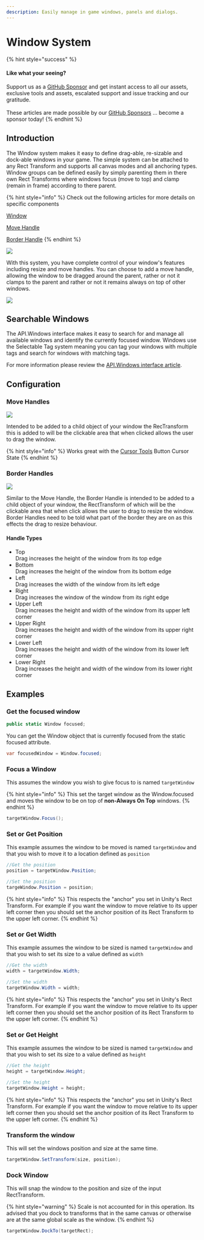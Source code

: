 ```yaml
---
description: Easily manage in game windows, panels and dialogs.
---
```


# Window System

{% hint style="success" %}
#### Like what your seeing?

Support us as a [GitHub Sponsor](../../../../become-a-sponsor/) and get instant access to all our assets, exclusive tools and assets, escalated support and issue tracking and our gratitude.\
\
These articles are made possible by our [GitHub Sponsors](../../../../become-a-sponsor/) ... become a sponsor today!
{% endhint %}

## Introduction

The Window system makes it easy to define drag-able, re-sizable and dock-able windows in your game. The simple system can be attached to any Rect Transform and supports all canvas modes and all anchoring types. Window groups can be defined easily by simply parenting them in there own Rect Transforms where windows focus (move to top) and clamp (remain in frame) according to there parent.

{% hint style="info" %}
Check out the following articles for more details on specific components

[Window](../../components/window.md)

[Move Handle](window-tools.md#move-handles)

[Border Handle](window-tools.md#border-handles)
{% endhint %}

![](<../../../../.gitbook/assets/image (470).png>)

With this system, you have complete control of your window's features including resize and move handles. You can choose to add a move handle, allowing the window to be dragged around the parent, rather or not it clamps to the parent and rather or not it remains always on top of other windows.

![](<../../../../.gitbook/assets/image (267).png>)

## Searchable Windows

The API.Windows interface makes it easy to search for and manage all available windows and identify the currently focused window. Windows use the Selectable Tag system meaning you can tag your windows with multiple tags and search for windows with matching tags.

For more information please review the [API.Windows interface article](../../api/windows.md).

## Configuration

### Move Handles

![](<../../../../.gitbook/assets/image (647).png>)

Intended to be added to a child object of your window the RecTransform this is added to will be the clickable area that when clicked allows the user to drag the window.

{% hint style="info" %}
Works great with the [Cursor Tools](cursor-tools.md) Button Cursor State
{% endhint %}

### Border Handles

![](<../../../../.gitbook/assets/image (668).png>)

Similar to the Move Handle, the Border Handle is intended to be added to a child object of your window, the RectTransform of which will be the clickable area that when click allows the user to drag to resize the window. Border Handles need to be told what part of the border they are on as this effects the drag to resize behaviour.

#### Handle Types

* Top\
  Drag increases the height of the window from its top edge
* Bottom\
  Drag increases the height of the window from its bottom edge
* Left\
  Drag increases the width of the window from its left edge
* Right\
  Drag increases the window of the window from its right edge
* Upper Left\
  Drag increases the height and width of the window from its upper left corner
* Upper Right\
  Drag increases the height and width of the window from its upper right corner
* Lower Left\
  Drag increases the height and width of the window from its lower left corner
* Lower Right\
  Drag increases the height and width of the window from its lower right corner

## Examples

### Get the focused window

```csharp
public static Window focused;
```

You can get the Window object that is currently focused from the static focused attribute.

```csharp
var focusedWindow = Window.focused;
```

### Focus a Window

This assumes the window you wish to give focus to is named `targetWindow`

{% hint style="info" %}
This set the target window as the Window.focused and moves the window to be on top of **non-Always On Top** windows.
{% endhint %}

```csharp
targetWindow.Focus();
```

### Set or Get Position

This example assumes the window to be moved is named `targetWindow` and that you wish to move it to a location defined as `position`

```csharp
//Get the position
position = targetWindow.Position;

//Set the position
targeWindow.Position = position;
```

{% hint style="info" %}
This respects the "anchor" you set in Unity's Rect Transform. For example if you want the window to move relative to its upper left corner then you should set the anchor position of its Rect Transform to the upper left corner.
{% endhint %}

### Set or Get Width

This example assumes the window to be sized is named `targetWindow` and that you wish to set its size to a value defined as `width`

```csharp
//Get the width
width = targetWindow.Width;

//Set the width
targetWindow.Width = width;
```

{% hint style="info" %}
This respects the "anchor" you set in Unity's Rect Transform. For example if you want the window to move relative to its upper left corner then you should set the anchor position of its Rect Transform to the upper left corner.
{% endhint %}

### Set or Get Height

This example assumes the window to be sized is named `targetWindow` and that you wish to set its size to a value defined as `height`

```csharp
//Get the height
height = targetWindow.Height;

//Set the height
targetWindow.Height = height;
```

{% hint style="info" %}
This respects the "anchor" you set in Unity's Rect Transform. For example if you want the window to move relative to its upper left corner then you should set the anchor position of its Rect Transform to the upper left corner.
{% endhint %}

### Transform the window

This will set the windows position and size at the same time.

```csharp
targetWindow.SetTransform(size, position);
```

### Dock Window

This will snap the window to the position and size of the input RectTransform.

{% hint style="warning" %}
Scale is not accounted for in this operation. Its advised that you dock to transforms that in the same canvas or otherwise are at the same global scale as the window.
{% endhint %}

```csharp
targetWindow.DockTo(targetRect);
```
